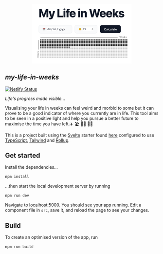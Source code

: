 <p align="center"> 
    <img src="docs/assets/logo.png" alt="Logo" width="65%">
</p>

## **_my-life-in-weeks_**

[![Netlify Status](https://api.netlify.com/api/v1/badges/848c185e-dd0c-47e8-b6e3-d86a6f0490f7/deploy-status)](https://app.netlify.com/sites/life-in-weeks/deploys)

_Life's progress made visible..._

Visualising your life in weeks can feel weird and morbid to some but it can prove to be a good indicator of where you currently are in life.
This tool aims to be seen in a positive light and help you pursue a better future to maximise the time you have left.✈️ 🏖️ 🚵‍♂️ 🏄‍♂️

This is a project built using the [Svelte](https://svelte.dev) starter found [here](https://github.com/sveltejs/template) configured to use [TypeScript](https://www.typescriptlang.org/), [Tailwind](https://tailwindcss.com/) and [Rollup](https://rollupjs.org).

## Get started

Install the dependencies...

```bash
npm install
```

...then start the local development server by running

```bash
npm run dev
```

Navigate to [localhost:5000](http://localhost:5000). You should see your app running. Edit a component file in `src`, save it, and reload the page to see your changes.

## Build

To create an optimised version of the app, run

```bash
npm run build
```